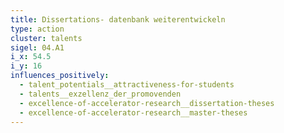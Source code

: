 ```yaml
---
title: Dissertations- datenbank weiterentwickeln
type: action
cluster: talents
sigel: 04.A1
i_x: 54.5
i_y: 16
influences_positively:
  - talent_potentials__attractiveness-for-students
  - talents__exzellenz_der_promovenden
  - excellence-of-accelerator-research__dissertation-theses
  - excellence-of-accelerator-research__master-theses
---
```


